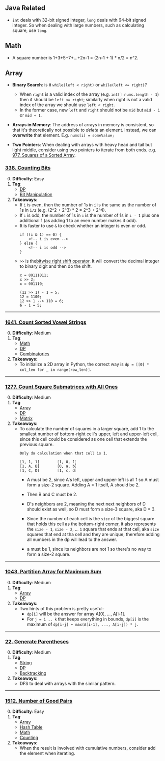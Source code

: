 ## Java Related
- `int` deals with 32-bit signed integer, `long` deals with 64-bit signed integer. So when dealing with large numbers, such as calculating square, use `long`.

## Math
- A square number is 1+3+5+7+...+2n-1 = (2n-1 + 1) * n/2 = n^2.

## Array
- **Binary Search**: is it `while(left < right)` or `while(left <= right)`?
    - When `right` is a valid index of the array (e.g. `int[] nums.length - 1`) then it should be `left <= right`; similarly when right is not a valid index of the array we should use `left < right`.
    - In the former case, new `left` and `right` should not be `mid` but `mid - 1` or `mid + 1`.

- **Arrays in Memory**: The address of arrays in memory is consistent, so that it's theoretically not possible to *delete* an element. Instead, we can **overwrite** that element. E.g. `nums[i] = someValue;`

- **Two Pointers**: When dealing with arrays with heavy head and tail but light middle, consider using two pointers to iterate from both ends. e.g. [977. Squares of a Sorted Array](https://leetcode.com/problems/squares-of-a-sorted-array/).

### [338. Counting Bits](https://leetcode.com/problems/counting-bits/)

0. **Difficulty**: Easy
1. **Tag**:
    - [DP](https://leetcode.com/problem-list/dynamic-programming/)
    - [Bit Manipulation](https://leetcode.com/problem-list/bit-manipulation/)
2. **Takeaways**:
    - If `i` is even, then the number of 1s in `i` is the same as the number of 1s in `i/2` (e.g. (2^2 + 2^3) * 2 = 2^3 + 2^4).
    - If `i` is odd, the number of 1s in `i` is the number of 1s in `i - 1` plus one additional 1 (as adding 1 to an even number makes it odd).
    - It is faster to use `&` to check whether an integer is even or odd.
        ```
        if ((i & 1) == 0) {
            <!-- i is even -->
        } else {
            <!-- i is odd -->
        }
        ```
    - `>>` is the[bitwise right shift operator](https://docs.oracle.com/javase/tutorial/java/nutsandbolts/op3.html). It will convert the decimal integer to binary digit and then do the shift.
        ```
        x = 00111011;
        x >> 2;
        x = 001110;

        (12 >> 1) - 1 = 5;
        12 = 1100;
        12 >> 1 --> 110 = 6;
        6 - 1 = 5;
        ```
---
### [1641. Count Sorted Vowel Strings](https://leetcode.com/problems/count-sorted-vowel-strings/description/)

0. **Difficulty**: Medium
1. **Tag**:
    - [Math](https://leetcode.com/problem-list/math/)
    - [DP](https://leetcode.com/problem-list/dynamic-programming/)
    - [Combinatorics](https://leetcode.com/problem-list/combinatorics/)
2. **Takeaways**:
    - To initialize a 2D array in Python, the correct way is `dp = [[0] * col_len for _ in range(row_len)]`.
---

### [1277. Count Square Submatrices with All Ones](https://leetcode.com/problems/count-square-submatrices-with-all-ones/)

0. **Difficulty**: Medium
1. **Tag**:
    - [Array](https://leetcode.com/problem-list/array/)
    - [DP](https://leetcode.com/problem-list/dynamic-programming/)
    - [Matrix](https://leetcode.com/problem-list/matrix/)
2. **Takeaways**:
    - To calculate the number of squares in a larger square, add 1 to the smallest number of bottom-right cell's upper, left and upper-left cell, since this cell could be considered as one cell that extends the previous square.
        ```
        Only do calculation when that cell is 1.

        [1, 1, 1]        [1, 0, 1]
        [1, A, B]        [0, a, b]
        [1, C, D]        [1, c, d]
        ```
        - A must be 2, since A's left, upper and upper-left is all 1 so A must form a size-2 square. Adding A = 1 itself, A should be 2.
        - Then B and C must be 2.
        - D's neighbors are 2, meaning the next next neighbors of D should exist as well, so D must form a size-3 square, aka D = 3.
        - Since the number of each cell is the `size` of the biggest square that holds this cell as the bottom-right corner, it also represents the `size - 1`, `size - 2`, ... `1` square that ends at that cell, aka `size` squares that end at tha cell and they are unique, therefore adding all numbers in the dp will lead to the answer.
        
        - a must be 1, since its neighbors are not 1 so there's no way to form a size-2 square.
---

### [1043. Partition Array for Maximum Sum](https://leetcode.com/problems/partition-array-for-maximum-sum/)

0. **Difficulty**: Medium
1. **Tag**:
    - [Array](https://leetcode.com/problem-list/array/)
    - [DP](https://leetcode.com/problem-list/dynamic-programming/)
2. **Takeaways**:
    - Two hints of this problem is pretty useful:
        - `dp[i]` will be the answer for array A[0], ..., A[i-1].
        - For `j = 1 .. k` that keeps everything in bounds, `dp[i]` is the maximum of `dp[i-j] + max(A[i-1], ..., A[i-j]) * j`.
---

### [22. Generate Parentheses](https://leetcode.com/problems/generate-parentheses/)

0. **Difficulty**: Medium
1. **Tag**:
    - [String](https://leetcode.com/problem-list/string/)
    - [DP](https://leetcode.com/problem-list/dynamic-programming/)
    - [Backtracking](https://leetcode.com/problem-list/backtracking/)
2. **Takeaways**:
    - DFS to deal with arrays with the similar pattern.
---

### [1512. Number of Good Pairs](https://leetcode.com/problems/number-of-good-pairs/)

0. **Difficulty**: Easy
1. **Tag**:
    - [Array](https://leetcode.com/problem-list/array/)
    - [Hash Table](https://leetcode.com/problem-list/hash-table/)
    - [Math](https://leetcode.com/problem-list/math/)
    - [Counting](https://leetcode.com/problem-list/counting/)
2. **Takeaways**:
    - When the result is involved with cumulative numbers, consider add the element when iterating.
